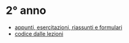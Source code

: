 # 2° anno
- [appunti, esercitazioni, riassunti e formulari](https://mega.nz/folder/77xDmAbY#ur2uBv_Qdi_ZzbHW94Pizw)<br/>
- [codice dalle lezioni](https://github.com/totoLab/code-ingegneria-informatica/)
